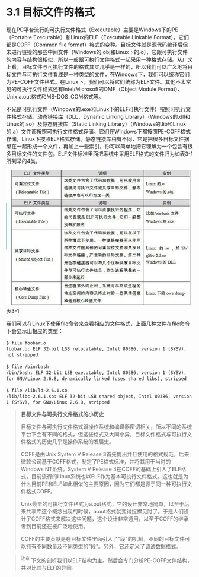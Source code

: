 # 3.1 目标文件的格式

现在PC平台流行的可执行文件格式（Executable）主要是Windows下的PE（Portable Executable）和Linux的ELF（Executable Linkable Format），它们都是COFF（Common file format）格式的变种。目标文件就是源代码编译后但未进行链接的那些中间文件（Windows的.obj和Linux下的.o），它跟可执行文件的内容与结构很相似，所以一般跟可执行文件格式一起采用一种格式存储。从广义上看，目标文件与可执行文件的格式其实几乎是一样的，所以我们可以广义地将目标文件与可执行文件看成是一种类型的文件，在Windows下，我们可以统称它们为PE-COFF文件格式。在Linux下，我们可以将它们统称为ELF文件。其他不太常见的可执行文件格式还有Intel/Microsoft的OMF（Object Module Format）、Unix a.out格式和MS-DOS .COM格式等。

不光是可执行文件（Windows的.exe和Linux下的ELF可执行文件）按照可执行文件格式存储。动态链接库（DLL，Dynamic Linking Library）（Windows的.dll和Linux的.so）及静态链接库（Static Linking Library）（Windows的.lib和Linux的.a）文件都按照可执行文件格式存储。它们在Windows下都按照PE-COFF格式存储，Linux下按照ELF格式存储。静态链接库稍有不同，它是把很多目标文件捆绑在一起形成一个文件，再加上一些索引，你可以简单地把它理解为一个包含有很多目标文件的文件包。ELF文件标准里面把系统中采用ELF格式的文件归为如表3-1所列举的4类。

![表3-1](images/3-0-1.jpg)\
表3-1

我们可以在Linux下使用file命令来查看相应的文件格式，上面几种文件在file命令下会显示出相应的类型：

```
$ file foobar.o
foobar.o: ELF 32-bit LSB relocatable, Intel 80386, version 1 (SYSV), not stripped

$ file /bin/bash
/bin/bash: ELF 32-bit LSB executable, Intel 80386, version 1 (SYSV), for GNU/Linux 2.6.8, dynamically linked (uses shared libs), stripped

$ file /lib/ld-2.6.1.so
/lib/libc-2.6.1.so: ELF 32-bit LSB shared object, Intel 80386, version 1 (SYSV), for GNU/Linux 2.6.8, stripped
```

> **目标文件与可执行文件格式的小历史**
>
> 目标文件与可执行文件格式跟操作系统和编译器密切相关，所以不同的系统平台下会有不同的格式，但这些格式又大同小异，目标文件格式与可执行文件格式的历史几乎是操作系统的发展史。
>
> COFF是由Unix System V Release 3首先提出并且使用的格式规范，后来微软公司基于COFF格式，制定了PE格式标准，并将其用于当时的Windows NT系统。System V Release 4在COFF的基础上引入了ELF格式，目前流行的Linux系统也以ELF作为基本可执行文件格式。这也就是为什么目前PE和ELF如此相似的主要原因，因为它们都是源于同一种可执行文件格式COFF。
>
> Unix最早的可执行文件格式为a.out格式，它的设计非常地简单，以至于后来共享库这个概念出现的时候，a.out格式就变得捉襟见肘了。于是人们设计了COFF格式来解决这些问题，这个设计非常通用，以至于COFF的继承者到目前还在被广泛地使用。
>
> COFF的主要贡献是在目标文件里面引入了"段"的机制，不同的目标文件可以拥有不同数量及不同类型的"段"。另外，它还定义了调试数据格式。

> <sup>注意</sup> 下文的剖析我们以ELF结构为主。然后会专门分析PE-COFF文件结构，并对比其与ELF的异同。
